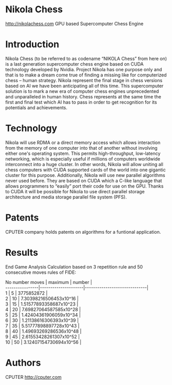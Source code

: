 Nikola Chess
============

http://nikolachess.com  GPU based Supercomputer Chess Engine


Introduction
============

Nikola Chess (to be referred to as codename “NIKOLA Chess” from here on) is a last generation supercomputer chess engine based on CUDA technology developed by Nvidia. Project Nikola has one purpose only and that is to make a dream come true of finding a missing like for computerized chess – human strategy. Nikola represent the final stage in chess versions based on AI we have been anticipating all of this time. This supercomputer solution is to mark a new era of computer chess engines unprecedented and unparalleled in human history. Chess represents at the same time the first and final test which AI has to pass in order to get recognition for its potentials and achievements. 


Technology
==========

Nikola will use RDMA or a direct memory access which allows interaction from the memory of one computer into that of another without involving either one's operating system. This permits high-throughput, low-latency networking, which is especially useful if millions of computers worldwide interconnect into a huge cluster. In other words, Nikola will allow uniting all chess computers with CUDA supported cards of the world into one gigantic cluster for this purpose. Additionally, Nikola will use new parallel algorithms never used before. They are based on CUDA which a C-like language that allows programmers to “easily” port their code for use on the GPU. Thanks to CUDA it will be possible for Nikola to use direct parallel storage architecture and media storage parallel file system (PFS).


Patents
=======

CPUTER company holds patents on algorithms for a funtional application.

Results
=======

End Game Analysis Calculation based on 3 repetition rule and 50 consecutive moves rules of FIDE:

No
number moves    |      maximum        |       number                 |                                                                                    
----------------|---------------------|------------------------------|                                                            
1               |     5               |      3775852872              |                                              
2               |     10              |     7.30398216506453x10^16   |                                              
3               |     15              |     1.51577893358687x10^23   |                                              
4               |     20              |     7.69827064587585x10^28   |                                              
5               |     25              |     1.42404361906059x10^34   |                                              
6               |     30              |     1.21138616306393x10^39   |                                              
7               |     35              |     5.51777898897728x10^43   |                                              
8               |     40              |     1.49693269286536x10^48   |                                                
9               |     45              |     2.61553428261307x10^52   |                                              
10              |     50              |     3.12407154730694x10^56   |

Authors
=======

CPUTER http://cputer.com
